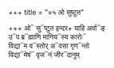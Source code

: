 +++
title = "०५ ओ सुष्टुत"

+++
ओ᳓ सु᳓ष्टुत इन्दर+ याहि अर्वा᳓ङ्  
उ᳓प ब्र᳓ह्माणि मानिय᳓स्य कारोः᳓  
विद्या᳓म व᳓स्तोर् अ᳓वसा गृण᳓न्तो  
विद्या᳓मेषं᳓ वृज᳓नं जीर᳓दानुम्